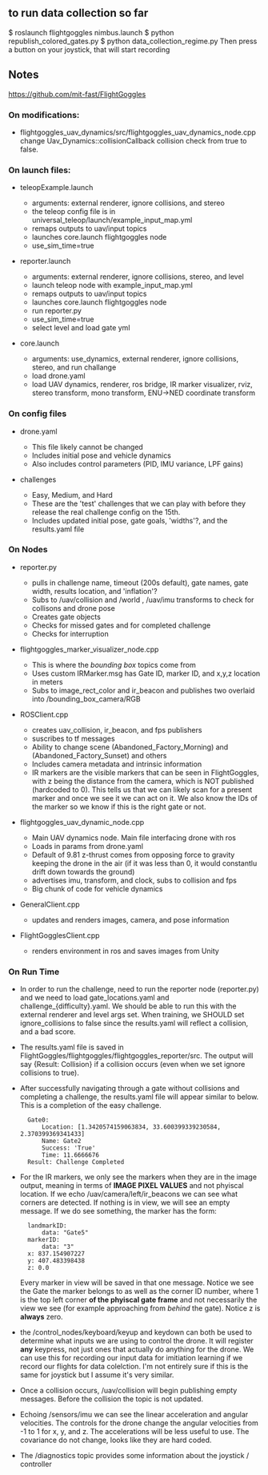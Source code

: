 ## to run data collection so far 
$ roslaunch flightgoggles nimbus.launch
$ python republish_colored_gates.py
$ python data_collection_regime.py
Then press a button on your joystick, that will start recording

## Notes
https://github.com/mit-fast/FlightGoggles

### On modifications:
- flightgoggles_uav_dynamics/src/flightgoggles_uav_dynamics_node.cpp change Uav_Dynamics::collisionCallback collision check from true to false.


### On launch files:
- teleopExample.launch
    - arguments: external renderer, ignore collisions, and stereo
    - the teleop config file is in universal_teleop/launch/example_input_map.yml
    - remaps outputs to uav/input topics
    - launches core.launch flightgoggles node
    - use_sim_time=true

- reporter.launch
    - arguments: external renderer, ignore collisions, stereo, and level
    - launch teleop node with example_input_map.yml
    - remaps outputs to uav/input topics
    - launches core.launch flightgoggles node
    - run reporter.py
    - use_sim_time=true
    - select level and load gate yml

- core.launch
    - arguments: use_dynamics, external renderer, ignore collisions, stereo, and run challange
    - load drone.yaml
    - load UAV dynamics, renderer, ros bridge, IR marker visualizer, rviz, stereo transform, mono transform, ENU->NED coordinate transform
    

### On config files
- drone.yaml
    - This file likely cannot be changed
    - Includes initial pose and vehicle dynamics
    - Also includes control parameters (PID, IMU variance, LPF gains)

- challenges
    - Easy, Medium, and Hard
    - These are the 'test' challenges that we can play with before they release the real challenge config on the 15th.
    - Includes updated initial pose, gate goals, 'widths'?, and the results.yaml file

### On Nodes
- reporter.py
    - pulls in challenge name, timeout (200s default), gate names, gate width, results location, and 'inflation'?
    - Subs to /uav/collision and /world , /uav/imu transforms to check for collisons and drone pose
    - Creates gate objects
    - Checks for missed gates and for completed challenge
    - Checks for interruption

- flightgoggles_marker_visualizer_node.cpp
    - This is where the *bounding box* topics come from
    - Uses custom IRMarker.msg has Gate ID, marker ID, and x,y,z location in meters
    - Subs to image_rect_color and ir_beacon and publishes two overlaid into /bounding_box_camera/RGB

- ROSClient.cpp
    - creates uav_collision, ir_beacon, and fps publishers
    - suscribes to tf messages
    - Ability to change scene (Abandoned_Factory_Morning) and (Abandoned_Factory_Sunset) and others
    - Includes camera metadata and intrinsic information
    - IR markers are the visible markers that can be seen in FlightGoggles, with z being the distance from the camera, which is NOT published (hardcoded to 0). This tells us that we can likely scan for a present marker and once we see it we can act on it. We also know the IDs of the marker so we know if this is the right gate or not.

- flightgoggles_uav_dynamic_node.cpp
    - Main UAV dynamics node. Main file interfacing drone with ros
    - Loads in params from drone.yaml
    - Default of 9.81 z-thrust comes from opposing force to gravity keeping the drone in the air (if it was less than 0, it would constantlu drift down towards the ground)
    - advertises imu, transform, and clock, subs to collision and fps
    - Big chunk of code for vehicle dynamics

- GeneralClient.cpp
    - updates and renders images, camera, and pose information

- FlightGogglesClient.cpp
    - renders environment in ros and saves images from Unity

### On Run Time
- In order to run the challenge, need to run the reporter node (reporter.py) and we need to load gate_locations.yaml and challenge_{difficulty}.yaml. We should be able to run this with the external renderer and level args set. When training, we SHOULD set ignore_collisions to false since the results.yaml will reflect a collision, and a bad score.

- The results.yaml file is saved in FlightGoggles/flightgoggles/flightgoggles_reporter/src. The output will say {Result: Collision} if a collision occurs (even when we set ignore collisions to true).

- After successfully navigating through a gate without collisions and completing a challenge, the results.yaml file will appear similar to below. This is a completion of the easy challenge.

        Gate0:
            Location: [1.3420574159063834, 33.600399339230584, 2.370399369341433]
            Name: Gate2
            Success: 'True'
            Time: 11.6666676
        Result: Challenge Completed

- For the IR markers, we only see the markers when they are in the image output, meaning in terms of **IMAGE PIXEL VALUES** and not phyiscal location. If we echo /uav/camera/left/ir_beacons we can see what corners are detected. If nothing is in view, we will see an empty message. If we do see something, the marker has the form:

        landmarkID: 
            data: "Gate5"
        markerID: 
            data: "3"
        x: 837.154907227
        y: 407.483398438
        z: 0.0

    Every marker in view will be saved in that one message. Notice we see the Gate the marker belongs to as well as the corner ID number, where 1 is the top left corner **of the phyiscal gate frame** and not necessarily the view we see (for example approaching from *behind* the gate). Notice z is **always** zero.

- the /control_nodes/keyboard/keyup and keydown can both be used to determine what inputs we are using to control the drone. It will register **any** keypress, not just ones that actually do anything for the drone. We can use this for recording our input data for imitiation learning if we record our flights for data colelction. I'm not entirely sure if this is the same for joystick but I assume it's very similar.

- Once a collision occurs, /uav/collision will begin publishing empty messages. Before the collision the topic is not updated.

- Echoing /sensors/imu we can see the linear acceleration and angular velocities. The controls for the drone change the angular velocities from -1 to 1 for x, y, and z. The accelerations will be less useful to use. The covariance do not change, looks like they are hard coded.

- The /diagnostics topic provides some information about the joystick / controller
